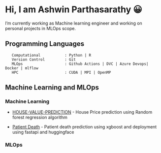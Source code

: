 # Hi, I am Ashwin Parthasarathy 😀
  I’m currently working as Machine learning engineer and working on personal projects in MLOps scope.
  
## Programming Languages ##

```
   Computational           : Python | R
   Version Control         : Git
   MLOps                   : Github Actions | DVC | Azure Devops| Docker | mlflow
   HPC                     : CUDA | MPI | OpenMP
```
  

## Machine Learning and MLOps ##

### Machine Learning #### 
 - [HOUSE-VALUE-PREDICTION](https://github.com/Ashwin143/HOUSE-VALUE-PREDICTION ) - House Price prediction using Random forest regression algorithm
   
 - [Patient Death](https://github.com/Ashwin143/patient_death) - Patient death prediction using xgboost and deployment using fastapi and huggingface

### MLOps ####


